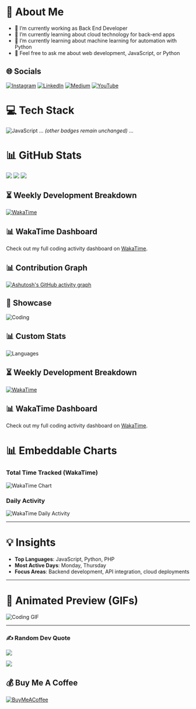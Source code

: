 # 💫 About Me
- 🔭 I’m currently working as Back End Developer
- 🌱 I’m currently learning about cloud technology for back-end apps
- 🌱 I’m currently learning about machine learning for automation with Python
- 💬 Feel free to ask me about web development, JavaScript, or Python

## 🌐 Socials
[![Instagram](https://img.shields.io/badge/Instagram-%23E4405F.svg?logo=Instagram&logoColor=white)](https://instagram.com/bits.io) 
[![LinkedIn](https://img.shields.io/badge/LinkedIn-%230077B5.svg?logo=linkedin&logoColor=white)](https://linkedin.com/in/m-dobith-syadad-riyadi) 
[![Medium](https://img.shields.io/badge/Medium-12100E?logo=medium&logoColor=white)](https://medium.com/@bits-io) 
[![YouTube](https://img.shields.io/badge/YouTube-%23FF0000.svg?logo=YouTube&logoColor=white)](https://youtube.com/@mdobithsyadadriyadi) 

# 💻 Tech Stack
![JavaScript](https://img.shields.io/badge/javascript-%23323330.svg?style=for-the-badge&logo=javascript&logoColor=%23F7DF1E) 
... *(other badges remain unchanged)* ...

# 📊 GitHub Stats
![](https://github-readme-stats.vercel.app/api?username=bits-io&theme=nightowl&hide_border=false&include_all_commits=true&count_private=false)
![](https://github-readme-streak-stats.herokuapp.com/?user=bits-io&theme=nightowl&hide_border=false)
![](https://github-readme-stats.vercel.app/api/top-langs/?username=bits-io&theme=nightowl&hide_border=false&include_all_commits=true&count_private=false&layout=compact)

## ⏳ Weekly Development Breakdown
[![WakaTime](https://github-readme-stats.vercel.app/api/wakatime?username=a5e44cc7-f680-4783-970d-de9c19fa9c0d&theme=nightowl&hide_border=false)](https://wakatime.com/@a5e44cc7-f680-4783-970d-de9c19fa9c0d)

## 📊 WakaTime Dashboard
Check out my full coding activity dashboard on [WakaTime](https://wakatime.com/@a5e44cc7-f680-4783-970d-de9c19fa9c0d).

## 📊 Contribution Graph
[![Ashutosh's GitHub activity graph](https://github-readme-activity-graph.vercel.app/graph?username=bits-io&theme=react-dark)](https://github.com/ashutosh00710/github-readme-activity-graph)

## 🌟 Showcase
![Coding](https://media.giphy.com/media/3o6ZsYhfu9sNml1gkI/giphy.gif)

## 📊 Custom Stats
![Languages](https://quickchart.io/chart?c={type:'doughnut',data:{labels:['JavaScript','Python','HTML'],datasets:[{data:[50,30,20]}]}})


## ⏳ Weekly Development Breakdown
[![WakaTime](https://github-readme-stats.vercel.app/api/wakatime?a5e44cc7-f680-4783-970d-de9c19fa9c0d=your-username&theme=nightowl&hide_border=false)](https://wakatime.com/@a5e44cc7-f680-4783-970d-de9c19fa9c0d)

## 📊 WakaTime Dashboard
Check out my full coding activity dashboard on [WakaTime](https://wakatime.com/@a5e44cc7-f680-4783-970d-de9c19fa9c0d).


# 📊 Embeddable Charts
### Total Time Tracked (WakaTime)
![WakaTime Chart](https://wakatime.com/share/@a5e44cc7-f680-4783-970d-de9c19fa9c0d/1234abcd-5678-efgh-ijkl-9012mnop3456.svg)

### Daily Activity
![WakaTime Daily Activity](https://wakatime.com/share/@a5e44cc7-f680-4783-970d-de9c19fa9c0d/abcd1234-5678-efgh-ijkl-9012mnop3456.svg)

---

# 💡 Insights
- **Top Languages**: JavaScript, Python, PHP
- **Most Active Days**: Monday, Thursday
- **Focus Areas**: Backend development, API integration, cloud deployments

---

# 🎥 Animated Preview (GIFs)
![Coding GIF](https://media.giphy.com/media/13HgwGsXF0aiGY/giphy.gif)

---

### ✍️ Random Dev Quote
![](https://quotes-github-readme.vercel.app/api?type=horizontal&theme=light)

[![](https://visitcount.itsvg.in/api?id=bits-io&icon=0&color=11)](https://visitcount.itsvg.in)

## 💰 Buy Me A Coffee
[![BuyMeACoffee](https://img.shields.io/badge/Buy%20Me%20a%20Coffee-ffdd00?style=for-the-badge&logo=buy-me-a-coffee&logoColor=black)](https://buymeacoffee.com/bits)
